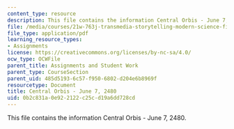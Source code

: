 ```yaml
---
content_type: resource
description: This file contains the information Central Orbis - June 7, 2480.
file: /media/courses/21w-763j-transmedia-storytelling-modern-science-fiction-spring-2014/0b2c831a0e922122c25cd19a6dd728cd_MIT21W_763JS14_6-07-2480.pdf
file_type: application/pdf
learning_resource_types:
- Assignments
license: https://creativecommons.org/licenses/by-nc-sa/4.0/
ocw_type: OCWFile
parent_title: Assignments and Student Work
parent_type: CourseSection
parent_uid: 485d5193-6c57-f950-6802-d204e6b8969f
resourcetype: Document
title: Central Orbis - June 7, 2480
uid: 0b2c831a-0e92-2122-c25c-d19a6dd728cd
---
```

This file contains the information Central Orbis - June 7, 2480.